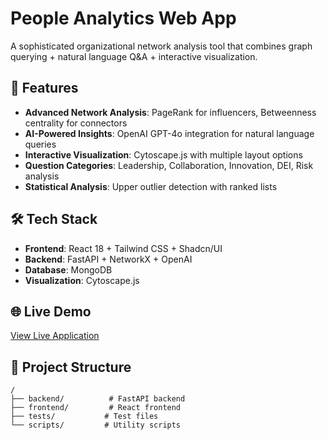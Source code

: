 # People Analytics Web App

A sophisticated organizational network analysis tool that combines graph querying + natural language Q&A + interactive visualization.

## 🚀 Features

- **Advanced Network Analysis**: PageRank for influencers, Betweenness centrality for connectors
- **AI-Powered Insights**: OpenAI GPT-4o integration for natural language queries
- **Interactive Visualization**: Cytoscape.js with multiple layout options
- **Question Categories**: Leadership, Collaboration, Innovation, DEI, Risk analysis
- **Statistical Analysis**: Upper outlier detection with ranked lists

## 🛠 Tech Stack

- **Frontend**: React 18 + Tailwind CSS + Shadcn/UI
- **Backend**: FastAPI + NetworkX + OpenAI
- **Database**: MongoDB
- **Visualization**: Cytoscape.js

## 🌐 Live Demo

[View Live Application](https://your-app-url.vercel.app)

## 📁 Project Structure

```
/
├── backend/          # FastAPI backend
├── frontend/         # React frontend
├── tests/           # Test files
└── scripts/         # Utility scripts
```
